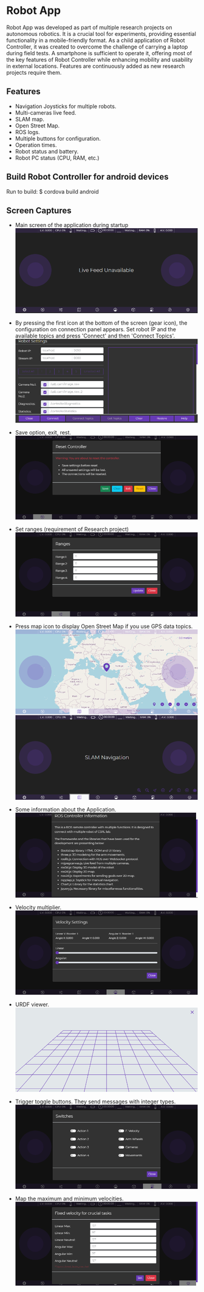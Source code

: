 # Robot App

Robot App was developed as part of multiple research projects on autonomous robotics. It is a crucial tool for experiments, providing essential functionality in a mobile-friendly format. As a child application of Robot Controller, it was created to overcome the challenge of carrying a laptop during field tests. A smartphone is sufficient to operate it, offering most of the key features of Robot Controller while enhancing mobility and usability in external locations. Features are continuously added as new research projects require them.

## Features

* Navigation Joysticks for multiple robots.
* Multi-cameras live feed.
* SLAM map.
* Open Street Map.
* ROS logs.
* Multiple buttons for configuration.
* Operation times.
* Robot status and battery.
* Robot PC status (CPU, RAM, etc.)

## Build Robot Controller for android devices

Run to build: $ cordova build android

## Screen Captures


* Main screen of the application during startup
![1](../screen-captures/mobile/1.png)


* By pressing the first icon at the bottom of the screen (gear icon), the configuration on connection panel appears. Set robot IP and the available topics and press 'Connect' and then 'Connect Topics'.
![2](../screen-captures/mobile/2.png)


* Save option, exit, rest.
![3](../screen-captures/mobile/3.png)


* Set ranges (requirement of Research project)
![4](../screen-captures/mobile/4.png)


* Press map icon to display Open Street Map if you use GPS data topics.
![5](../screen-captures/mobile/5.png)
![6](../screen-captures/mobile/6.png)


* Some information about the Application.
![7](../screen-captures/mobile/7.png)


* Velocity multiplier.
![8](../screen-captures/mobile/8.png)


* URDF viewer.
![9](../screen-captures/mobile/9.png)


* Trigger toggle buttons. They send messages with integer types.
![10](../screen-captures/mobile/10.png)


* Map the maximum and minimum velocities.
![11](../screen-captures/mobile/11.png)